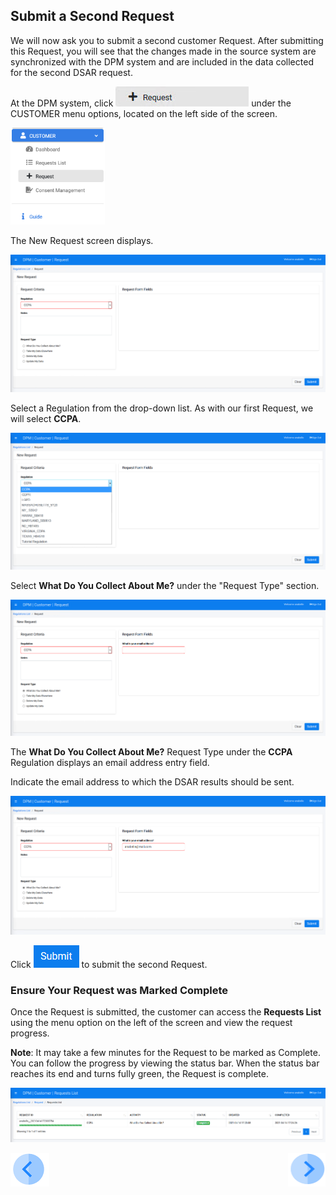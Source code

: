## Submit a Second Request

We will now ask you to submit a second customer Request. After submitting this Request, you will see that the changes made in the source system are synchronized with the DPM system and are included in the data collected for the second DSAR request.  

At the DPM system, click ![image](../images/Customer_Request.jpg) under the CUSTOMER menu options, located on the left side of the screen. 

<img src="../images/Customer_Request_LeftPanel.png" width="30%" height="30%">

The New Request screen displays.

![image](../images/03_1_Auto_Sync_First_Request.png)

Select a Regulation from the drop-down list. As with our first Request, we will select **CCPA**.

![image](../images/03_2_Auto_Sync_First_Request.png)  

Select **What Do You Collect About Me?** under the "Request Type" section.

![image](../images/03_3_Auto_Sync_First_Request.png)

The **What Do You Collect About Me?** Request Type under the **CCPA** Regulation displays an email address entry field. 

Indicate the email address to which the DSAR results should be sent.  

![image](../images/03_4_Auto_Sync_First_Request.png)     

Click ![image](../images/06_ICON_Submit.png) to submit the second Request.

### Ensure Your Request was Marked Complete

Once the Request is submitted, the customer can access the **Requests List** using the menu option on the left of the screen and view the request progress.

**Note**: It may take a few minutes for the Request to be marked as Complete. You can follow the progress by viewing the status bar. When the status bar reaches its end and turns fully green, the Request is complete.  

![image](../images/03_4_03_Auto_Sync_First_Request.png)

[![Previous](../images/Previous.png)]( 03_06_Auto_Sync_Change_Your_Data.md)[<img align="right" width="60" height="54" src="../images/Next.png">]( 03_08_Auto_Sync_Confirm_changes_in_second_Request.md)


